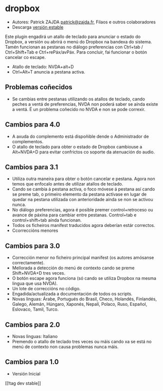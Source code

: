 # dropbox #

* Autores: Patrick ZAJDA <patrick@zajda.fr>, Filaos e outros colaboradores
* Descarga [versión estable][1]

Este plugin engadirá un atallo de teclado para anunciar o estado do Dropbox,
a versión ou abrirá o menú do Dropbox na bandexa do sistema.  Tamén
funcionan as pestanas no diálogo preferencias con Ctrl+tab / Ctrl+Shift+Tab
e Ctrl+rePáx/avPáx.  Para concluir, fai funcionar o botón cancelar co
escape.

* Atallo de teclado: NVDA+alt+D
* Ctrl+Alt+T anuncia a pestana activa.

## Problemas coñecidos ##

* Se cambias entre pestanas utilizando os atallos de teclado, cando peches a ventá de preferencias, NVDA non poderá saber se aínda existe a ventá.
É un problema coñecido no NVDA e non se pode correxir.


## Cambios para 4.0 ##

* A axuda do complemento está dispoñible dende o Administrador de
  complementos.
* O atallo de teclado para obter o estado de Dropbox cambiouse a Alt+NVDA+D
  para evitar confrictos co soporte da atenuación do audio.

## Cambios para 3.1 ##

* Utiliza outra maneira para obter o botón cancelar e pestana. Agora non
  temos que enfocalo antes de utilizar atallos de teclado.
* Cando se cambia á pestana activa, o foco móvese á pestana así cando se
  preme tab, o primeiro elemento da pestana actívase en lugar de quedar na
  pestana utilizada con anterioridade aínda se non se activou nunca.
* No diálogo preferencias, agora é posible premer control+retroceso ou
  avance de páxina para cambiar entre pestanas. Control+tab e
  control+shift+tab aínda funcionan.
* Todos os ficheiros manifest traducidos agora deberían estár correctos.
* Ccorreccións menores

## Cambios para 3.0 ##

* Corrección menor no ficheiro principal manifest (os autores amósanse
  correctamente).
* Mellorada a detección do menú de contexto cando se preme Shift+NVDA+D tres
  veces.
* O botón escape agora funciona (só cando se utiliza Dropbox na mesma lingua
  que usa NVDA).
* Un lote de correccións no código.
* Engadida/actualizada a documentación de todos os scripts.
* Novas linguas: Árabe, Portugués do Brasil, Checo, Holandés, Finlandés,
  Galego, Alemán, Húngaro, Xaponés, Nepalí, Polaco, Ruso, Español, Eslovaco,
  Tamil, Turco.

## Cambios para 2.0 ##

* Novas linguas: Italiano
* Premendo o atallo de teclado tres veces ou máis cando xa se está no menú
  de contexto non causa problemas nunca máis.

## Cambios para 1.0 ##

* Versión Inicial

[[!tag dev stable]]

[1]: http://addons.nvda-project.org/files/get.php?file=dx
